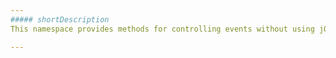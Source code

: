 ```yaml
---
##### shortDescription
This namespace provides methods for controlling events without using jQuery.

---
```

